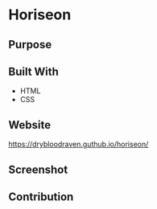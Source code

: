 # Horiseon

## Purpose

## Built With
* HTML
* CSS
 
## Website
https://drybloodraven.guthub.io/horiseon/

## Screenshot


## Contribution